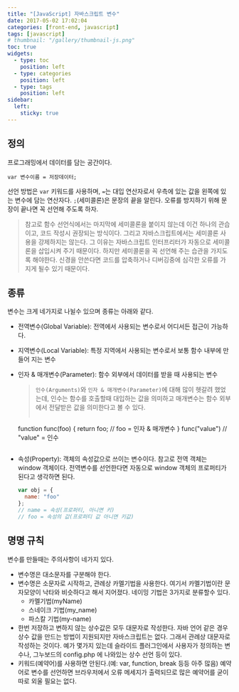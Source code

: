 ```yaml
---
title: "[JavaScript] 자바스크립트 변수"
date: 2017-05-02 17:02:04
categories: [front-end, javascript]
tags: [javascript]
# thumbnail: "/gallery/thumbnail-js.png"
toc: true
widgets:
  - type: toc
    position: left
  - type: categories
    position: left
  - type: tags
    position: left
sidebar:
  left:
    sticky: true
---
```


## 정의

프로그래밍에서 데이터를 담는 공간이다.

<!-- more -->

```
var 변수이름 = 저장데이터;
```

 선언 방법은 `var` 키워드를 사용하며, `=`는 대입 연산자로서 우측에 있는 값을 왼쪽에 있는 변수에 담는 연산자다. `;`(세미콜론)은 문장의 끝을 알린다. 오류를 방지하기 위해 문장이 끝나면 꼭 선언해 주도록 하자.

> 참고로 함수 선언식에서는 마지막에 세미콜론을 붙이지 않는데 이건 하나의 관습이고, 코드 작성시 권장되는 방식이다. 그리고 자바스크립트에서는 세미콜론 사용을 강제하지는 않는다. 그 이유는 자바스크립트 인터프리터가 자동으로 세미콜론을 삽입시켜 주기 때문이다. 하지만 세미콜론을 꼭 선언해 주는 습관을 가지도록 해야한다. 신경을 안쓴다면 코드를 압축하거나 디버깅중에 심각한 오류를 가지게 될수 있기 때문이다.

## 종류

변수는 크게 네가지로 나뉠수 있으며 종류는 아래와 같다.

* 전역변수(Global Variable): 전역에서 사용되는 변수로서 어디서든 접근이 가능하다.
* 지역변수(Local Variable): 특정 지역에서 사용되는 변수로서 보통 함수 내부에 만들어 지는 변수
* 인자 & 매개변수(Parameter): 함수 외부에서 데이터를 받을 때 사용되는 변수

  > `인수(Arguments)`와 `인자 & 매개변수(Parameter)`에 대해 많이 헷갈려 했었는데, 인수는 함수를 호출할때 대입하는 값을 의미하고 매개변수는 함수 외부에서 전달받은 값을 의미한다고 볼 수 있다.
  > ```javascript
  function func(foo) {
    return foo; // foo = 인자 & 매개변수
  }
  func("value") // "value" = 인수
  ```

* 속성(Property): 객체의 속성값으로 쓰이는 변수이다. 참고로 전역 객체는 window 객체이다. 전역변수를 선언한다면 자동으로 window 객체의 프로퍼티가 된다고 생각하면 된다.

  ```javascript
  var obj = {
    name: "foo"
  };
  // name = 속성(프로퍼티, 아니면 키)
  // foo = 속성의 값(프로퍼티 값 아니면 키값)
  ```

## 명명 규칙

변수를 만들때는 주의사항이 네가지 있다.

* 변수명은 대소문자를 구분해야 한다.
* 변수명은 소문자로 시작하고, 관례상 카멜기법을 사용한다. 여기서 카멜기법이란 문자모양이 낙타와 비슷하다고 해서 지어졌다. 네이밍 기법은 3가지로 분류할수 있다. 
  * 카멜기법(myName)
  * 스네이크 기법(my_name)
  * 파스칼 기법(my-name)
* 한번 저장하고 변하지 않는 상수값은 모두 대문자로 작성한다. 자바 언어 같은 경우 상수 값을 만드는 방법이 지원되지만 자바스크립트는 없다. 그래서 관례상 대문자로 작성하는 것이다. 예가 몇가지 있는데 슬라이드 플러그인에서 사용자가 정의하는 변수나, 그누보드의 config.php 에 나와있는 상수 선언 등이 있다. 
* 키워드(예약어)를 사용하면 안된다.(예: var, function, break 등등 아주 많음) 예약어로 변수를 선언하면 브라우저에서 오류 메세지가 출력되므로 많은 예약어를 굳이 따로 외울 필요는 없다.
